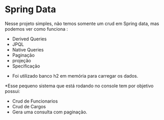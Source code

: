 # Spring Data

Nesse projeto simples, não temos somente um crud em Spring data, mas podemos ver como funciona :  
- Derived Queries
- JPQL
- Native Queries
- Paginação
- projeção
- Specificação

* Foi utilizado banco h2 em memória para carregar os dados.

*Esse pequeno sistema que está rodando no console tem por objetivo possui:
- Crud de Funcionarios
- Crud de Cargos
- Gera uma consulta com paginação.
